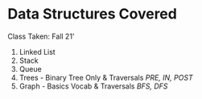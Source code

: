 # Data Structures Covered

Class Taken: Fall 21'

1. Linked List
2. Stack
3. Queue
4. Trees - Binary Tree Only & Traversals *PRE, IN, POST*
5. Graph - Basics Vocab & Traversals *BFS, DFS*